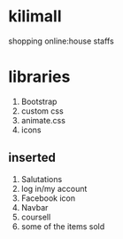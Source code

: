 # kilimall
shopping online:house staffs
# libraries
1. Bootstrap
2. custom css
3. animate.css
4. icons
## inserted
1. Salutations
2. log in/my account
3. Facebook icon
4. Navbar
5. coursell
6. some of the items sold
